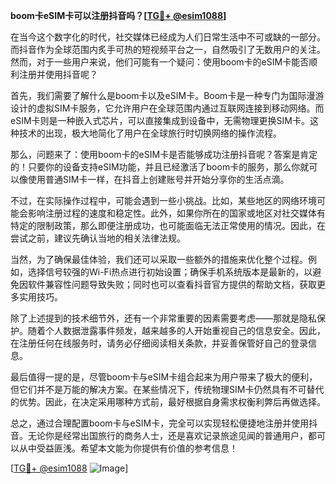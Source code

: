 **boom卡eSIM卡可以注册抖音吗？[[TG💪+ @esim1088](https://t.me/s/esim1088)]**

在当今这个数字化的时代，社交媒体已经成为人们日常生活中不可或缺的一部分。而抖音作为全球范围内炙手可热的短视频平台之一，自然吸引了无数用户的关注。然而，对于一些用户来说，他们可能有一个疑问：使用boom卡的eSIM卡能否顺利注册并使用抖音呢？

首先，我们需要了解什么是boom卡以及eSIM卡。Boom卡是一种专门为国际漫游设计的虚拟SIM卡服务，它允许用户在全球范围内通过互联网连接到移动网络。而eSIM卡则是一种嵌入式芯片，可以直接集成到设备中，无需物理更换SIM卡。这种技术的出现，极大地简化了用户在全球旅行时切换网络的操作流程。

那么，问题来了：使用boom卡的eSIM卡是否能够成功注册抖音呢？答案是肯定的！只要你的设备支持eSIM功能，并且已经激活了boom卡的服务，那么你就可以像使用普通SIM卡一样，在抖音上创建账号并开始分享你的生活点滴。

不过，在实际操作过程中，可能会遇到一些小挑战。比如，某些地区的网络环境可能会影响注册过程的速度和稳定性。此外，如果你所在的国家或地区对社交媒体有特定的限制政策，那么即便注册成功，也可能面临无法正常使用的情况。因此，在尝试之前，建议先确认当地的相关法律法规。

当然，为了确保最佳体验，我们还可以采取一些额外的措施来优化整个过程。例如，选择信号较强的Wi-Fi热点进行初始设置；确保手机系统版本是最新的，以避免因软件兼容性问题导致失败；同时也可以查看抖音官方提供的帮助文档，获取更多实用技巧。

除了上述提到的技术细节外，还有一个非常重要的因素需要考虑——那就是隐私保护。随着个人数据泄露事件频发，越来越多的人开始重视自己的信息安全。因此，在注册任何在线服务时，请务必仔细阅读相关条款，并妥善保管好自己的登录信息。

最后值得一提的是，尽管boom卡与eSIM卡组合起来为用户带来了极大的便利，但它们并不是万能的解决方案。在某些情况下，传统物理SIM卡仍然具有不可替代的优势。因此，在决定采用哪种方式前，最好根据自身需求权衡利弊后再做选择。

总之，通过合理配置boom卡与eSIM卡，完全可以实现轻松便捷地注册并使用抖音。无论你是经常出国旅行的商务人士，还是喜欢记录旅途见闻的普通用户，都可以从中受益匪浅。希望本文能为你提供有价值的参考信息！

[[TG💪+ @esim1088](https://t.me/s/esim1088) ![Image](https://i.postimg.cc/4NQfJmqS/Snipaste-2025-05-13-00-14-12.png)]